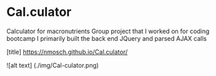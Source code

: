 # Cal.culator
Calculator for macronutrients
Group project that I worked on for coding bootcamp
I primarily built the back end JQuery and parsed AJAX calls

[title] https://nmosch.github.io/Cal.culator/

![alt text] (./img/Cal-culator.png)